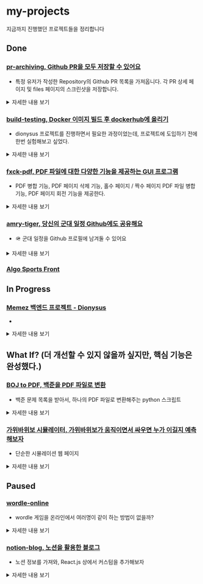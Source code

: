 # my-projects
지금까지 진행했던 프로젝트들을 정리합니다

## Done

### [pr-archiving, Github PR을 모두 저장할 수 있어요](https://github.com/shinkeonkim/pr-archiving)

- 특정 유저가 작성한 Repository의 Github PR 목록을 가져옵니다. 각 PR 상세 페이지 및 files 페이지의 스크린샷을 저장합니다.

<details>
<summary>
  자세한 내용 보기
</summary>

#### ❓ why
- 특정 Repository에서 기여한 내용들을 한번에 모아두고 싶다는 지인들의 니즈

#### 🍿 What & How
- Github PR의 경우, 계정 로그인 및 2FA 인증도 된 이후에 확인할 수 있음을 고려해야 했다.
  - -> 크롬 원격 디버거 모드로 실행 후에 해당 브라우저를 사용하자
- Load more… 및 Show Resolved 등으로 가려져 있는 부분도 처리한 후 정보를 모으고 싶다.,
  - 해당 버튼들을 처리하고 스크린샷을 찍도록 로직을 추가하자

</details>

### [build-testing, Docker 이미지 빌드 후 dockerhub에 올리기](https://github.com/shinkeonkim/build-testing)
- dionysus 프로젝트를 진행하면서 필요한 과정이었는데, 프로젝트에 도입하기 전에 한번 실험해보고 싶었다.  

<details>
<summary>
  자세한 내용 보기
</summary>

#### ❓ why
- dionysus 프로젝트를 진행하면서 필요한 과정이었는데, 프로젝트에 도입하기 전에 한번 실험해보고 싶었다. 

#### 🍿 What & How
- 간단한 Python Docker container를 dockerhub에 올렸다.

</details>

### [fxck-pdf, PDF 파일에 대한 다양한 기능을 제공하는 GUI 프로그램](https://github.com/shinkeonkim/fuck-pdf)

- PDF 병합 기능, PDF 페이지 삭제 기능, 홀수 페이지 / 짝수 페이지 PDF 파일 병합 기능, PDF 페이지 회전 기능을 제공한다.

<details>
<summary>
  자세한 내용 보기
</summary>

#### ❓ why
- 단순한 PDF 병합, 페이지 삭제를 많이 할 일이 있었지만, 유료 툴을 쓰고 싶지는 않았다.

#### 🍿 What & How
- PDF 문서에 대한 처리가 필요했다.
  - 직접 구현하는 것도 좋지만 라이브러리를 이용해서 빠르게 구현하고 싶었다.
  - -> pypdf2를 활용하자.

</details>

### [amry-tiger, 당신의 군대 일정 Github에도 공유해요](https://github.com/shinkeonkim/army-tiger)

- 🪖 군대 일정을 Github 프로필에 남겨둘 수 있어요

<details>
<summary>
  자세한 내용 보기
</summary>

#### ❓ why
- 갑작스럽게 군대를 가면서, 지인들이 입대, 전역 일정을 계속 물어봤다.
- Github 페이지를 통해 관련 일정을 바로 확인할 수 있게 해주고 싶었다.

#### 🍿 What & How
- ![image](https://github.com/user-attachments/assets/2f894503-0d5f-4182-bca9-f8ddef865ff1)
- Gist에 관련 글을 매일 갱신하게 해야 했다.
  - -> Github Actions를 활용하자.
</details>

### [Algo Sports Front](https://github.com/Algo-Sports/algo-sports-front)

## In Progress

### [Memez 백엔드 프로젝트 - Dionysus](https://github.com/meme-party/dionysus)

- 

<details>
<summary>
  자세한 내용 보기
</summary>

#### ❓ why
- 

#### 🍿 What & How
- 

</details>

## What If? (더 개선할 수 있지 않을까 싶지만, 핵심 기능은 완성했다.)

### [BOJ to PDF, 백준을 PDF 파일로 변환](https://github.com/shinkeonkim/boj-to-pdf)
- 백준 문제 목록을 받아서, 하나의 PDF 파일로 변환해주는 python 스크립트

<details>
<summary>
  자세한 내용 보기
</summary>

#### ❓ why
- 백준 문제를 버스/지하철에서 주로 푸는데, 메모와 웹 브라우저를 번갈아가며 보는게 불편했다.
- PDF 파일로 저장하여 보면 참 편할 것 같았다.

#### 🍿 What & How
- 백준 페이지들을 PDF로 변환해야 한다.
  - -> BeautifulSoup4를 활용하여 웹 페이지 접근 후 PDF로 추출하자.
- 동시에 여러 페이지를 처리하고 싶다.
  - -> asyncio 도입

</details>




### [가위바위보 시뮬레이터, 가위바위보가 움직이면서 싸우면 누가 이길지 예측해보자](https://github.com/shinkeonkim/rsp-simulator)

- 단순한 시뮬레이션 웹 페이지

<details>
<summary>
  자세한 내용 보기
</summary>

#### ❓ why
- [마플 - 가위바위보!!!!](https://www.youtube.com/watch?si=bn4ldlUjgo6E0Bef&v=E1EgJYfBv-Y&feature=youtu.be) 을 보고, 웹 페이지에서도 구현할 수 있지 않을까? 싶었다.
- 그리고 좀 더 다양한 변수를 도입해볼 수 있지 않을까 궁금했다.

#### 🍿 What & How
- 각 객체들이 부딪쳤을 때의 연산이 필요하다.
  - -> tick마다 계속 연산을 하는 방식으로 일단 구현하자.
  - -> 이후 최적화를 할 방안이 있는지 고민하자
- 더 많은 변수
  - 속도, 시뮬레이션 속도 등을 추가했다.
  - 이후 추가하고 싶었지만 시간을 더이상 투자하지 않았다..

</details>


## Paused

### [wordle-online](https://github.com/shinkeonkim/wordle-online)

- wordle 게임을 온라인에서 여러명이 같이 하는 방법이 없을까?

<details>
<summary>
  자세한 내용 보기
</summary>

#### ❓ why
- wordle 게임을 혼자 하다가, 뭔가 다같이 하는 사이트를 만드는 겸, websocket을 써볼 수 있지 않을까 해서 만들어볼까 한 프로젝트

#### 🍿 What & How
- 진행중에 시간이 부족해 포기하고 있었음.. 이후 다시 간단하게 시도해볼 예정

</details>

### [notion-blog, 노션을 활용한 블로그](https://github.com/shinkeonkim/notion-blog)

- 노션 정보를 가져와, React.js 상에서 커스텀을 추가해보자

<details>
<summary>
  자세한 내용 보기
</summary>

#### ❓ why
- 블로그를 여러 곳에서 한번 써보자는 생각으로 만들어봤다.

#### 🍿 What & How
- react-notion-x 패키지를 사용하면 쉽게 할 수 있었다. 하지만 생각보다 기존 블로그에 비해 이점이 크게 느껴지지 않아 중단했다.

</details>

<!--

### 

- 

<details>
<summary>
  자세한 내용 보기
</summary>

#### ❓ why
- 

#### 🍿 What & How
- 

</details>

-->






